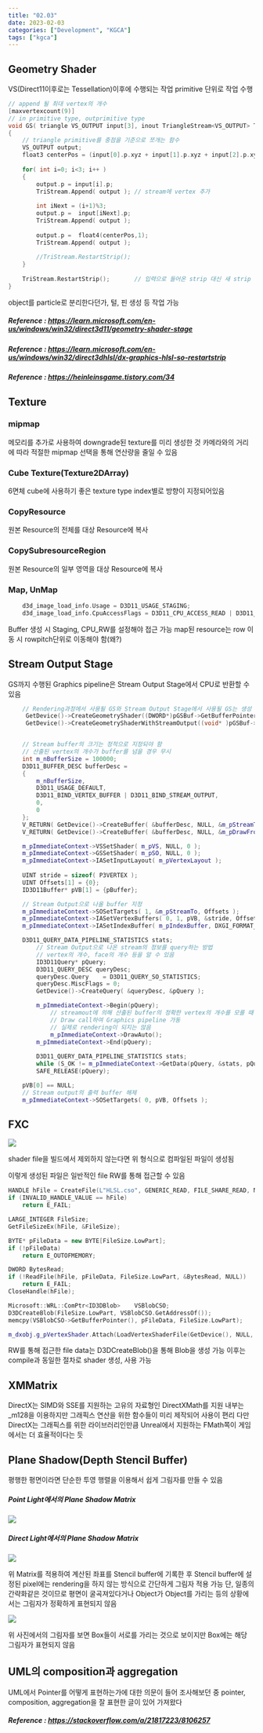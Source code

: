 ```yaml
---
title: "02.03"
date: 2023-02-03
categories: ["Development", "KGCA"]
tags: ["kgca"]
---
```

## Geometry Shader
VS(Direct11이후로는 Tessellation)이후에 수행되는 작업
primitive 단위로 작업 수행
```cpp
// append 될 최대 vertex의 개수
[maxvertexcount(9)]
// in primitive type, outprimitive type
void GS( triangle VS_OUTPUT input[3], inout TriangleStream<VS_OUTPUT> TriStream )
{    
	// triangle primitive를 중점을 기준으로 쪼개는 함수
    VS_OUTPUT output;
    float3 centerPos = (input[0].p.xyz + input[1].p.xyz + input[2].p.xyz)/3.0;
    
    for( int i=0; i<3; i++ )
    {
        output.p = input[i].p;       
        TriStream.Append( output );	// stream에 vertex 추가
        
        int iNext = (i+1)%3;
        output.p =  input[iNext].p;        
        TriStream.Append( output );    
            
        output.p =  float4(centerPos,1);      
        TriStream.Append( output );
        
        //TriStream.RestartStrip();
    }
    
    TriStream.RestartStrip();		// 입력으로 들어온 strip 대신 새 strip 생성
}
```
object를 particle로 분리한다던가, 털, 핀 생성 등 작업 가능
##### _Reference_ : https://learn.microsoft.com/en-us/windows/win32/direct3d11/geometry-shader-stage
##### _Reference_ : https://learn.microsoft.com/en-us/windows/win32/direct3dhlsl/dx-graphics-hlsl-so-restartstrip
##### _Reference_ : https://heinleinsgame.tistory.com/34

## Texture
### mipmap
메모리를 추가로 사용하여 downgrade된 texture를 미리 생성한 것
카메라와의 거리에 따라 적절한 mipmap 선택을 통해 연산량을 줄일 수 있음
### Cube Texture(Texture2DArray)
6면체 cube에 사용하기 좋은 texture type
index별로 방향이 지정되어있음
### CopyResource
원본 Resource의 전체를 대상 Resource에 복사
### CopySubresourceRegion
원본 Resource의 일부 영역을 대상 Resource에 복사
### Map, UnMap
```cpp
	d3d_image_load_info.Usage = D3D11_USAGE_STAGING;
	d3d_image_load_info.CpuAccessFlags = D3D11_CPU_ACCESS_READ | D3D11_CPU_ACCESS_WRITE;
```
Buffer 생성 시 Staging, CPU_RW를 설정해야 접근 가능
map된 resource는 row 이동 시 rowpitch단위로 이동해야 함(왜?)

## Stream Output Stage
GS까지 수행된 Graphics pipeline은 Stream Output Stage에서 CPU로 반환할 수 있음
```cpp
	// Rendering과정에서 사용될 GS와 Stream Output Stage에서 사용될 GS는 생성 방식이 다름
	 GetDevice()->CreateGeometryShader((DWORD*)pGSBuf->GetBufferPointer(), pGSBuf->GetBufferSize(), NULL,&m_pGS );
	 GetDevice()->CreateGeometryShaderWithStreamOutput((void* )pGSBuf->GetBufferPointer(), pGSBuf->GetBufferSize(), pDecl, elems, &stride, 1,	0, NULL, &m_pSO );


	// Stream buffer의 크기는 정적으로 지정되야 함
    // 산출된 vertex의 개수가 buffer를 넘을 경우 무시
	int m_nBufferSize = 100000;
	D3D11_BUFFER_DESC bufferDesc =
	{
		m_nBufferSize,
		D3D11_USAGE_DEFAULT,
		D3D11_BIND_VERTEX_BUFFER | D3D11_BIND_STREAM_OUTPUT,
		0,
		0
	};
	V_RETURN( GetDevice()->CreateBuffer( &bufferDesc, NULL, &m_pStreamTo ) );
	V_RETURN( GetDevice()->CreateBuffer( &bufferDesc, NULL, &m_pDrawFrom ) );

	m_pImmediateContext->VSSetShader( m_pVS, NULL, 0 );
    m_pImmediateContext->GSSetShader( m_pSO, NULL, 0 );
	m_pImmediateContext->IASetInputLayout( m_pVertexLayout );
	
	UINT stride = sizeof( P3VERTEX );
    UINT Offsets[1] = {0};
	ID3D11Buffer* pVB[1] = {pBuffer};

	// Stream Output으로 나올 buffer 지정
	m_pImmediateContext->SOSetTargets( 1, &m_pStreamTo, Offsets );
	m_pImmediateContext->IASetVertexBuffers( 0, 1, pVB, &stride, Offsets );
	m_pImmediateContext->IASetIndexBuffer( m_pIndexBuffer, DXGI_FORMAT_R32_UINT, 0 );

	D3D11_QUERY_DATA_PIPELINE_STATISTICS stats;
    	// Stream Output으로 나온 stream의 정보를 query하는 방법
        // vertex의 개수, face의 개수 등을 알 수 있음
		ID3D11Query* pQuery;
		D3D11_QUERY_DESC queryDesc;
		queryDesc.Query    = D3D11_QUERY_SO_STATISTICS;
		queryDesc.MiscFlags = 0;
		GetDevice()->CreateQuery( &queryDesc, &pQuery );

		m_pImmediateContext->Begin(pQuery);
        	// streamout에 의해 산출된 buffer의 정확한 vertex의 개수를 모를 때 사용
            // Draw call하여 Graphics pipeline 가동
            // 실제로 rendering이 되지는 않음
			m_pImmediateContext->DrawAuto();
		m_pImmediateContext->End(pQuery);
		
		D3D11_QUERY_DATA_PIPELINE_STATISTICS stats;
		while (S_OK != m_pImmediateContext->GetData(pQuery, &stats, pQuery->GetDataSize(), 0));
		SAFE_RELEASE(pQuery);

	pVB[0] == NULL;	
    // Stream output의 출력 buffer 해제
	m_pImmediateContext->SOSetTargets( 0, pVB, Offsets );	
```

## FXC

![](/images/6af119c5-a43a-4abb-83b3-fb11579b5a73-image.PNG)

shader file을 빌드에서 제외하지 않는다면 위 형식으로 컴파일된 파일이 생성됨

이렇게 생성된 파일은 일반적인 file RW를 통해 접근할 수 있음
```cpp
HANDLE hFile = CreateFile(L"HLSL.cso", GENERIC_READ, FILE_SHARE_READ, NULL, OPEN_EXISTING, FILE_FLAG_SEQUENTIAL_SCAN, NULL);
if (INVALID_HANDLE_VALUE == hFile)
	return E_FAIL;

LARGE_INTEGER FileSize;
GetFileSizeEx(hFile, &FileSize);

BYTE* pFileData = new BYTE[FileSize.LowPart];
if (!pFileData)
	return E_OUTOFMEMORY;

DWORD BytesRead;
if (!ReadFile(hFile, pFileData, FileSize.LowPart, &BytesRead, NULL))
	return E_FAIL;
CloseHandle(hFile);

Microsoft::WRL::ComPtr<ID3DBlob>	VSBlobCSO;
D3DCreateBlob(FileSize.LowPart, VSBlobCSO.GetAddressOf());
memcpy(VSBlobCSO->GetBufferPointer(), pFileData, FileSize.LowPart);

m_dxobj.g_pVertexShader.Attach(LoadVertexShaderFile(GetDevice(), NULL, VSBlobCSO.GetAddressOf(), 0, true));
```
RW를 통해 접근한 file data는 D3DCreateBlob()을 통해 Blob을 생성 가능
이후는 compile과 동일한 절차로 shader 생성, 사용 가능

## XMMatrix
DirectX는 SIMD와 SSE를 지원하는 고유의 자료형인 DirectXMath를 지원
내부는 \_m128을 이용하지만 그래픽스 연산을 위한 함수들이 미리 제작되어 사용이 편리
다만 DirectX는 그래픽스를 위한 라이브러리인만큼 Unreal에서 지원하는 FMath쪽이 게임에서는 더 효율적이다는 듯

## Plane Shadow(Depth Stencil Buffer)
평행한 평면이라면 단순한 투영 행렬을 이용해서 쉽게 그림자를 만들 수 있음
##### Point Light에서의 Plane Shadow Matrix

![](/images/5e9c7e08-f39d-4c48-a732-7eaaf41331a9-image.PNG)

##### Direct Light에서의 Plane Shadow Matrix

![](/images/f3e81740-dd20-4e7b-a497-0f5633dd19fd-image.PNG)

위 Matrix를 적용하여 계산된 좌표를 Stencil buffer에 기록한 후 Stencil buffer에 설정된 pixel에는 rendering을 하지 않는 방식으로 간단하게 그림자 적용 가능
단, 일종의 간략화같은 것이므로 평면이 굴곡져있다거나 Object가 Object를 가리는 등의 상황에서는 그림자가 정확하게 표현되지 않음

![](/images/04578cf5-bf0b-45cf-b4a1-b2d56040ef2e-image.PNG)

위 사진에서의 그림자를 보면 Box들이 서로를 가리는 것으로 보이지만 Box에는 해당 그림자가 표현되지 않음

## UML의 composition과 aggregation
UML에서 Pointer를 어떻게 표현하는가에 대한 의문이 들어 조사해보던 중 pointer, composition, aggregation을 잘 표현한 글이 있어 가져왔다
##### _Reference_ : https://stackoverflow.com/a/21817223/8106257